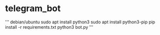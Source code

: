 # telegram_bot
'''
debian/ubuntu
sudo apt install python3
sudo apt install python3-pip
pip install -r requirements.txt
python3 bot.py
'''
